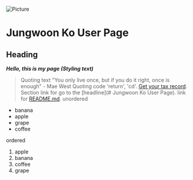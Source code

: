 ![Picture](https://www.chinalongbow.com/wp-content/uploads/2020/11/Eye-Wash-Station-A.jpg)
# Jungwoon Ko User Page
## Heading
***Hello, this is my page (Styling text)***
> Quoting text "You only live once, but if you do it right, once is enough" - Mae West
Quoting code 'return', 'cd'.
[Get your tax record](https://www.irs.gov/individuals/get-transcript).
Section link for go to the [headline](# Jungwoon Ko User Page).
link for [README.md](README.md).
unordered
- banana
- apple
- grape
- coffee

ordered
1. apple
2. banana
3. coffee
4. grape
